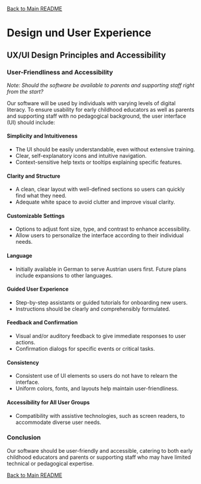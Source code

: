 [Back to Main README](../README.md)

# Design und User Experience

## UX/UI Design Principles and Accessibility

### User-Friendliness and Accessibility

_Note: Should the software be available to parents and supporting staff right from the start?_

Our software will be used by individuals with varying levels of digital literacy. To ensure usability for early childhood educators as well as parents and supporting staff with no pedagogical background, the user interface (UI) should include:

#### Simplicity and Intuitiveness

- The UI should be easily understandable, even without extensive training.
- Clear, self-explanatory icons and intuitive navigation.
- Context-sensitive help texts or tooltips explaining specific features.

#### Clarity and Structure

- A clean, clear layout with well-defined sections so users can quickly find what they need.
- Adequate white space to avoid clutter and improve visual clarity.

#### Customizable Settings

- Options to adjust font size, type, and contrast to enhance accessibility.
- Allow users to personalize the interface according to their individual needs.

#### Language

- Initially available in German to serve Austrian users first. Future plans include expansions to other languages.

#### Guided User Experience

- Step-by-step assistants or guided tutorials for onboarding new users.
- Instructions should be clearly and comprehensibly formulated.

#### Feedback and Confirmation

- Visual and/or auditory feedback to give immediate responses to user actions.
- Confirmation dialogs for specific events or critical tasks.

#### Consistency

- Consistent use of UI elements so users do not have to relearn the interface.
- Uniform colors, fonts, and layouts help maintain user-friendliness.

#### Accessibility for All User Groups

- Compatibility with assistive technologies, such as screen readers, to accommodate diverse user needs.

### Conclusion

Our software should be user-friendly and accessible, catering to both early childhood educators and parents or supporting staff who may have limited technical or pedagogical expertise.


[Back to Main README](../README.md)
